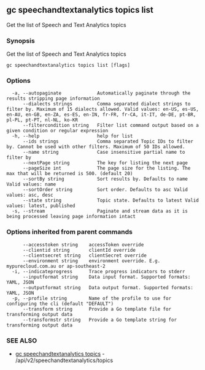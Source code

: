 ## gc speechandtextanalytics topics list

Get the list of Speech and Text Analytics topics

### Synopsis

Get the list of Speech and Text Analytics topics

```
gc speechandtextanalytics topics list [flags]
```

### Options

```
  -a, --autopaginate             Automatically paginate through the results stripping page information
      --dialects strings         Comma separated dialect strings to filter by. Maximum of 15 dialects allowed. Valid values: en-US, es-US, en-AU, en-GB, en-ZA, es-ES, en-IN, fr-FR, fr-CA, it-IT, de-DE, pt-BR, pl-PL, pt-PT, nl-NL, ko-KR
      --filtercondition string   Filter list command output based on a given condition or regular expression
  -h, --help                     help for list
      --ids strings              Comma separated Topic IDs to filter by. Cannot be used with other filters. Maximum of 50 IDs allowed.
      --name string              Case insensitive partial name to filter by
      --nextPage string          The key for listing the next page
      --pageSize int             The page size for the listing. The max that will be returned is 500. (default 20)
      --sortBy string            Sort results by. Defaults to name Valid values: name
      --sortOrder string         Sort order. Defaults to asc Valid values: asc, desc
      --state string             Topic state. Defaults to latest Valid values: latest, published
  -s, --stream                   Paginate and stream data as it is being processed leaving page information intact
```

### Options inherited from parent commands

```
      --accesstoken string    accessToken override
      --clientid string       clientId override
      --clientsecret string   clientSecret override
      --environment string    environment override. E.g. mypurecloud.com.au or ap-southeast-2
  -i, --indicateprogress      Trace progress indicators to stderr
      --inputformat string    Data input format. Supported formats: YAML, JSON
      --outputformat string   Data output format. Supported formats: YAML, JSON
  -p, --profile string        Name of the profile to use for configuring the cli (default "DEFAULT")
      --transform string      Provide a Go template file for transforming output data
      --transformstr string   Provide a Go template string for transforming output data
```

### SEE ALSO

* [gc speechandtextanalytics topics](gc_speechandtextanalytics_topics.html)	 - /api/v2/speechandtextanalytics/topics


